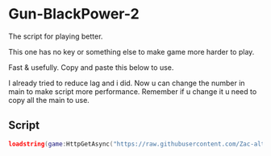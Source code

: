 # Gun-BlackPower-2

The script for playing better.

This one has no key or something else to make game more harder to play.

Fast & usefully.  Copy and paste this below to use.

I already tried to reduce lag and i did.
 Now u can change the number in main to make script more performance. Remember if u change it u need to copy all the main to use.

## Script

```lua
loadstring(game:HttpGetAsync("https://raw.githubusercontent.com/Zac-alt-3k3/Gun-BlackPower-2/refs/heads/main/main"))()
```
